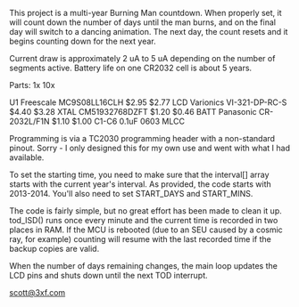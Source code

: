 This project is a multi-year Burning Man countdown.  When properly set, it will count
down the number of days until the man burns, and on the final day will switch to a
dancing animation.  The next day, the count resets and it begins counting down for
the next year.

Current draw is approximately 2 uA to 5 uA depending on the number of segments active.
Battery life on one CR2032 cell is about 5 years.

Parts:					1x	10x

U1	Freescale MC9S08LL16CLH		$2.95	$2.77
LCD	Varionics VI-321-DP-RC-S	$4.40	$3.28
XTAL	CM51932768DZFT			$1.20	$0.46
BATT	Panasonic CR-2032L/F1N		$1.10	$1.00
C1-C6	0.1uF 0603 MLCC

Programming is via a TC2030 programming header with a non-standard pinout.  Sorry -
I only designed this for my own use and went with what I had available.

To set the starting time, you need to make sure that the interval[] array starts
with the current year's interval.  As provided, the code starts with 2013-2014.
You'll also need to set START_DAYS and START_MINS.

The code is fairly simple, but no great effort has been made to clean it up.
tod_ISD() runs once every minute and the current time is recorded in two places
in RAM.  If the MCU is rebooted (due to an SEU caused by a cosmic ray, for example)
counting will resume with the last recorded time if the backup copies are valid.

When the number of days remaining changes, the main loop updates the LCD pins
and shuts down until the next TOD interrupt.

scott@3xf.com